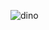 ![dino](https://github.com/CS-Martin/CS-Martin/assets/107755242/edce5632-e216-4981-9818-c8beb464a2fa)
